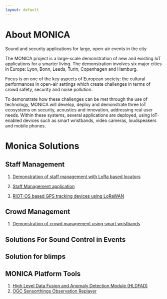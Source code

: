 ```yaml
---
layout: default
---
```


# About MONICA
Sound and security applications for large, open-air events in the city

The MONICA project is a large-scale demonstration of new and existing IoT applications for a smarter living. The demonstration involves six major cities in Europe: Lyon, Bonn, Leeds, Turin, Copenhagen and Hamburg.

Focus is on one of the key aspects of European society: the cultural performances in open-air settings which create challenges in terms of crowd safety, security and noise pollution.

To demonstrate how these challenges can be met through the use of technology, MONICA will develop, deploy and demonstrate three IoT ecosystems on security, acoustics and innovation, addressing real user needs. Within these systems, several applications are deployed, using IoT-enabled devices such as smart wristbands, video cameras, loudspeakers and mobile phones.

# Monica Solutions

## Staff Management
1. [Demonstration of staff management with LoRa based locators]( https://github.com/MONICA-Project/staff-management-demo)

2. [ Staff Management application ](https://github.com/MONICA-Project/map-project)

3. [RIOT-OS based GPS tracking devices using LoRaWAN](https://github.com/MONICA-Project/lorawan-tracker)

## Crowd Management
1. [Demonstration of crowd management using smart wristbands](https://github.com/MONICA-Project/DockerGlobalWristbandSimulation)
## Solutions For Sound Control in Events

## Solution for blimps
[](https://github.com/MONICA-Project/blimp)

## MONICA Platform Tools
  1. [High Level Data Fusion and Anomaly Detection Module (HLDFAD)](https://github.com/MONICA-Project/HLDFAD)
  2. [OGC Sensorthings Observation Replayer](https://github.com/MONICA-Project/observation-replayer)


